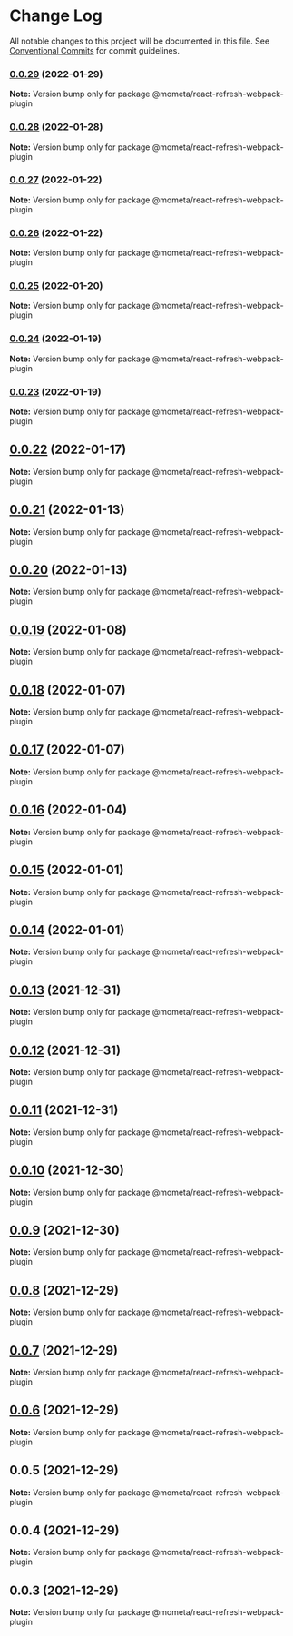 # Change Log

All notable changes to this project will be documented in this file.
See [Conventional Commits](https://conventionalcommits.org) for commit guidelines.

### [0.0.29](https://github.com/imcuttle/mometa/compare/v0.0.28...v0.0.29) (2022-01-29)

**Note:** Version bump only for package @mometa/react-refresh-webpack-plugin

### [0.0.28](https://github.com/imcuttle/mometa/compare/v0.0.27...v0.0.28) (2022-01-28)

**Note:** Version bump only for package @mometa/react-refresh-webpack-plugin

### [0.0.27](https://github.com/imcuttle/mometa/compare/v0.0.26...v0.0.27) (2022-01-22)

**Note:** Version bump only for package @mometa/react-refresh-webpack-plugin

### [0.0.26](https://github.com/imcuttle/mometa/compare/v0.0.25...v0.0.26) (2022-01-22)

**Note:** Version bump only for package @mometa/react-refresh-webpack-plugin

### [0.0.25](https://github.com/imcuttle/mometa/compare/v0.0.24...v0.0.25) (2022-01-20)

**Note:** Version bump only for package @mometa/react-refresh-webpack-plugin

### [0.0.24](https://github.com/imcuttle/mometa/compare/v0.0.23...v0.0.24) (2022-01-19)

**Note:** Version bump only for package @mometa/react-refresh-webpack-plugin

### [0.0.23](https://github.com/imcuttle/mometa/compare/v0.0.22...v0.0.23) (2022-01-19)

**Note:** Version bump only for package @mometa/react-refresh-webpack-plugin

## [0.0.22](https://github.com/pmmmwh/react-refresh-webpack-plugin/compare/v0.0.21...v0.0.22) (2022-01-17)

**Note:** Version bump only for package @mometa/react-refresh-webpack-plugin

## [0.0.21](https://github.com/pmmmwh/react-refresh-webpack-plugin/compare/v0.0.20...v0.0.21) (2022-01-13)

**Note:** Version bump only for package @mometa/react-refresh-webpack-plugin

## [0.0.20](https://github.com/pmmmwh/react-refresh-webpack-plugin/compare/v0.0.19...v0.0.20) (2022-01-13)

**Note:** Version bump only for package @mometa/react-refresh-webpack-plugin

## [0.0.19](https://github.com/pmmmwh/react-refresh-webpack-plugin/compare/v0.0.18...v0.0.19) (2022-01-08)

**Note:** Version bump only for package @mometa/react-refresh-webpack-plugin

## [0.0.18](https://github.com/pmmmwh/react-refresh-webpack-plugin/compare/v0.0.17...v0.0.18) (2022-01-07)

**Note:** Version bump only for package @mometa/react-refresh-webpack-plugin

## [0.0.17](https://github.com/pmmmwh/react-refresh-webpack-plugin/compare/v0.0.16...v0.0.17) (2022-01-07)

**Note:** Version bump only for package @mometa/react-refresh-webpack-plugin

## [0.0.16](https://github.com/pmmmwh/react-refresh-webpack-plugin/compare/v0.0.15...v0.0.16) (2022-01-04)

**Note:** Version bump only for package @mometa/react-refresh-webpack-plugin

## [0.0.15](https://github.com/pmmmwh/react-refresh-webpack-plugin/compare/v0.0.14...v0.0.15) (2022-01-01)

**Note:** Version bump only for package @mometa/react-refresh-webpack-plugin

## [0.0.14](https://github.com/pmmmwh/react-refresh-webpack-plugin/compare/v0.0.13...v0.0.14) (2022-01-01)

**Note:** Version bump only for package @mometa/react-refresh-webpack-plugin

## [0.0.13](https://github.com/pmmmwh/react-refresh-webpack-plugin/compare/v0.0.12...v0.0.13) (2021-12-31)

**Note:** Version bump only for package @mometa/react-refresh-webpack-plugin

## [0.0.12](https://github.com/pmmmwh/react-refresh-webpack-plugin/compare/v0.0.11...v0.0.12) (2021-12-31)

**Note:** Version bump only for package @mometa/react-refresh-webpack-plugin

## [0.0.11](https://github.com/pmmmwh/react-refresh-webpack-plugin/compare/v0.0.10...v0.0.11) (2021-12-31)

**Note:** Version bump only for package @mometa/react-refresh-webpack-plugin

## [0.0.10](https://github.com/pmmmwh/react-refresh-webpack-plugin/compare/v0.0.9...v0.0.10) (2021-12-30)

**Note:** Version bump only for package @mometa/react-refresh-webpack-plugin

## [0.0.9](https://github.com/pmmmwh/react-refresh-webpack-plugin/compare/v0.0.8...v0.0.9) (2021-12-30)

**Note:** Version bump only for package @mometa/react-refresh-webpack-plugin

## [0.0.8](https://github.com/pmmmwh/react-refresh-webpack-plugin/compare/v0.0.7...v0.0.8) (2021-12-29)

**Note:** Version bump only for package @mometa/react-refresh-webpack-plugin

## [0.0.7](https://github.com/pmmmwh/react-refresh-webpack-plugin/compare/v0.0.6...v0.0.7) (2021-12-29)

**Note:** Version bump only for package @mometa/react-refresh-webpack-plugin

## [0.0.6](https://github.com/pmmmwh/react-refresh-webpack-plugin/compare/v0.0.5...v0.0.6) (2021-12-29)

**Note:** Version bump only for package @mometa/react-refresh-webpack-plugin

## 0.0.5 (2021-12-29)

**Note:** Version bump only for package @mometa/react-refresh-webpack-plugin

## 0.0.4 (2021-12-29)

**Note:** Version bump only for package @mometa/react-refresh-webpack-plugin

## 0.0.3 (2021-12-29)

**Note:** Version bump only for package @mometa/react-refresh-webpack-plugin
